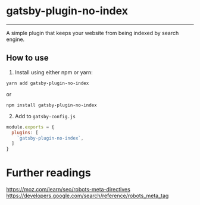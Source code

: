 # gatsby-plugin-no-index

---

A simple plugin that keeps your website from being indexed by search engine.


## How to use

1. Install using either npm or yarn:

```
yarn add gatsby-plugin-no-index
```

or

```
npm install gatsby-plugin-no-index
```

2. Add to ```gatsby-config.js```

```javascript
module.exports = {
  plugins: [
    `gatsby-plugin-no-index`,
  ]
}
```

# Further readings

https://moz.com/learn/seo/robots-meta-directives
https://developers.google.com/search/reference/robots_meta_tag
